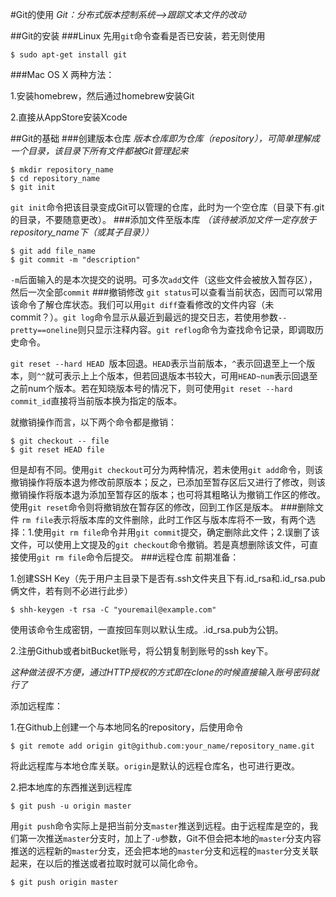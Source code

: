 #Git的使用
*Git：分布式版本控制系统-->跟踪文本文件的改动*

##Git的安装
###Linux
先用`git`命令查看是否已安装，若无则使用

    $ sudo apt-get install git

###Mac OS X
两种方法：

  1.安装homebrew，然后通过homebrew安装Git
  
  2.直接从AppStore安装Xcode
  
##Git的基础
###创建版本仓库
*版本仓库即为仓库（repository），可简单理解成一个目录，该目录下所有文件都被Git管理起来*

    $ mkdir repository_name
    $ cd repository_name
    $ git init

`git init`命令把该目录变成Git可以管理的仓库，此时为一个空仓库（目录下有.git的目录，不要随意更改）。
###添加文件至版本库
*（该待被添加文件一定存放于repository_name下（或其子目录））*

    $ git add file_name
    $ git commit -m "description"   
    
`-m`后面输入的是本次提交的说明。可多次`add`文件（这些文件会被放入暂存区），然后一次全部`commit`
###撤销修改
`git status`可以查看当前状态，因而可以常用该命令了解仓库状态。我们可以用`git diff`查看修改的文件内容（未commit？）。`git log`命令显示从最近到最远的提交日志，若使用参数`--pretty==oneline`则只显示注释内容。`git reflog`命令为查找命令记录，即调取历史命令。

`git reset --hard HEAD `版本回退。`HEAD`表示当前版本，`^`表示回退至上一个版本，则`^^`就可表示上上个版本，但若回退版本书较大，可用`HEAD~num`表示回退至之前num个版本。若在知晓版本号的情况下，则可使用`git reset --hard commit_id`直接将当前版本换为指定的版本。

就撤销操作而言，以下两个命令都是撤销：

    $ git checkout -- file
    $ git reset HEAD file
    
但是却有不同。使用`git checkout`可分为两种情况，若未使用`git add`命令，则该撤销操作将版本退为修改前原版本；反之，已添加至暂存区后又进行了修改，则该撤销操作将版本退为添加至暂存区的版本；也可将其粗略认为撤销工作区的修改。使用`git reset`命令则将撤销放在暂存区的修改，回到工作区是版本。
###删除文件
`rm file`表示将版本库的文件删除，此时工作区与版本库将不一致，有两个选择：1.使用`git rm file`命令并用`git commit`提交，确定删除此文件；2.误删了该文件，可以使用上文提及的`git checkout`命令撤销。若是真想删除该文件，可直接使用`git rm file`命令后提交。
###远程仓库
前期准备：

1.创建SSH Key（先于用户主目录下是否有.ssh文件夹且下有.id_rsa和.id_rsa.pub俩文件，若有则不必进行此步）

    $ shh-keygen -t rsa -C "youremail@example.com"    

使用该命令生成密钥，一直按回车则以默认生成。.id_rsa.pub为公钥。

2.注册Github或者bitBucket账号，将公钥复制到账号的ssh key下。

*这种做法很不方便，通过HTTP授权的方式即在clone的时候直接输入账号密码就行了*

添加远程库：

1.在Github上创建一个与本地同名的repository，后使用命令

    $ git remote add origin git@github.com:your_name/repository_name.git
    
将此远程库与本地仓库关联。`origin`是默认的远程仓库名，也可进行更改。

2.把本地库的东西推送到远程库

    $ git push -u origin master
    
用`git push`命令实际上是把当前分支`master`推送到远程。由于远程库是空的，我们第一次推送`master`分支时，加上了`-u`参数，Git不但会把本地的`master`分支内容推送的远程新的`master`分支，还会把本地的`master`分支和远程的`master`分支关联起来，在以后的推送或者拉取时就可以简化命令。

    $ git push origin master
    
